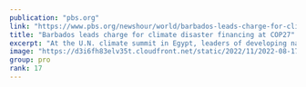 ```yaml
---
publication: "pbs.org"
link: "https://www.pbs.org/newshour/world/barbados-leads-charge-for-climate-disaster-financing-at-cop27"
title: "Barbados leads charge for climate disaster financing at COP27"
excerpt: "At the U.N. climate summit in Egypt, leaders of developing nations have repeatedly said it's not fair to expect them to cover the costs of rebuilding from devastating weather events in a warming world"
image: "https://d3i6fh83elv35t.cloudfront.net/static/2022/11/2022-08-17T233446Z_434431918_RC2NYV9FLOKD_RTRMADP_3_CLIMATE-CHANGE-CARIBBEAN-COP27-1024x683.jpg"
group: pro
rank: 17
---
```

